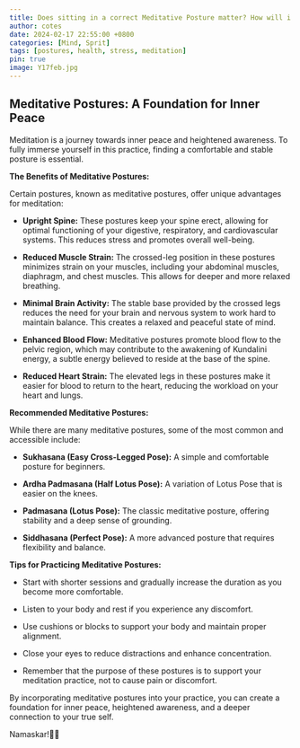 ```yaml
---
title: Does sitting in a correct Meditative Posture matter? How will i benefit..
author: cotes
date: 2024-02-17 22:55:00 +0800
categories: [Mind, Sprit]
tags: [postures, health, stress, meditation]
pin: true
image: Y17feb.jpg
---
```


## Meditative Postures: A Foundation for Inner Peace

Meditation is a journey towards inner peace and heightened awareness. To fully immerse yourself in this practice, finding a comfortable and stable posture is essential.

**The Benefits of Meditative Postures:**

Certain postures, known as meditative postures, offer unique advantages for meditation:

- **Upright Spine:** These postures keep your spine erect, allowing for optimal functioning of your digestive, respiratory, and cardiovascular systems. This reduces stress and promotes overall well-being.

- **Reduced Muscle Strain:** The crossed-leg position in these postures minimizes strain on your muscles, including your abdominal muscles, diaphragm, and chest muscles. This allows for deeper and more relaxed breathing.

- **Minimal Brain Activity:** The stable base provided by the crossed legs reduces the need for your brain and nervous system to work hard to maintain balance. This creates a relaxed and peaceful state of mind.

- **Enhanced Blood Flow:** Meditative postures promote blood flow to the pelvic region, which may contribute to the awakening of Kundalini energy, a subtle energy believed to reside at the base of the spine.

- **Reduced Heart Strain:** The elevated legs in these postures make it easier for blood to return to the heart, reducing the workload on your heart and lungs.

**Recommended Meditative Postures:**

While there are many meditative postures, some of the most common and accessible include:

- **Sukhasana (Easy Cross-Legged Pose):** A simple and comfortable posture for beginners.

- **Ardha Padmasana (Half Lotus Pose):** A variation of Lotus Pose that is easier on the knees.

- **Padmasana (Lotus Pose):** The classic meditative posture, offering stability and a deep sense of grounding.

- **Siddhasana (Perfect Pose):** A more advanced posture that requires flexibility and balance.

**Tips for Practicing Meditative Postures:**

- Start with shorter sessions and gradually increase the duration as you become more comfortable.

- Listen to your body and rest if you experience any discomfort.

- Use cushions or blocks to support your body and maintain proper alignment.

- Close your eyes to reduce distractions and enhance concentration.

- Remember that the purpose of these postures is to support your meditation practice, not to cause pain or discomfort.

By incorporating meditative postures into your practice, you can create a foundation for inner peace, heightened awareness, and a deeper connection to your true self.

Namaskar!🙏✨